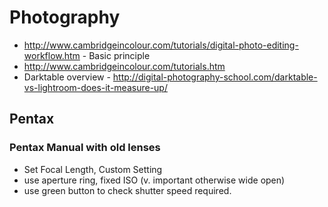 # Photography

- <http://www.cambridgeincolour.com/tutorials/digital-photo-editing-workflow.htm> -
    Basic principle
- <http://www.cambridgeincolour.com/tutorials.htm>
- Darktable overview -
    <http://digital-photography-school.com/darktable-vs-lightroom-does-it-measure-up/>

## Pentax

### Pentax Manual with old lenses

- Set Focal Length, Custom Setting
- use aperture ring, fixed ISO (v. important otherwise wide open)
- use green button to check shutter speed required.
